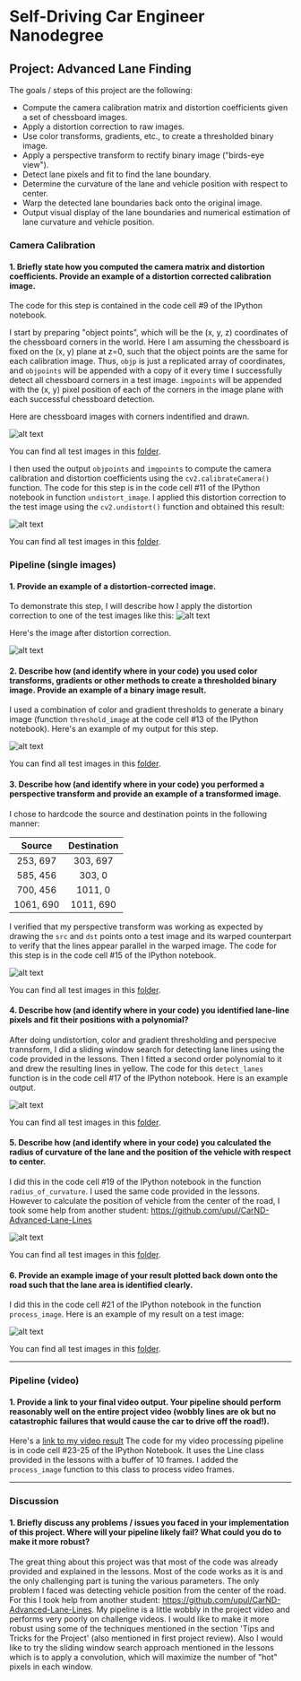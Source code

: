 # Self-Driving Car Engineer Nanodegree
## Project: Advanced Lane Finding

The goals / steps of this project are the following:

* Compute the camera calibration matrix and distortion coefficients given a set of chessboard images.
* Apply a distortion correction to raw images.
* Use color transforms, gradients, etc., to create a thresholded binary image.
* Apply a perspective transform to rectify binary image ("birds-eye view").
* Detect lane pixels and fit to find the lane boundary.
* Determine the curvature of the lane and vehicle position with respect to center.
* Warp the detected lane boundaries back onto the original image.
* Output visual display of the lane boundaries and numerical estimation of lane curvature and vehicle position.

[image1]: ./output_images/chessboard_output.png "Chess Corners"
[image2]: ./output_images/undistort_output.png "Undistorted"
[image3a]: ./test_images/test1.jpg "Test Image"
[image3b]: ./output_images/undistorted/test1.jpg "Undistorted Test Image"
[image4]: ./output_images/binary_output.png "Binary Output"
[image5]: ./output_images/warped_output.png "Road Transformed"
[image6]: ./output_images/fit_lines_output.png "Fit Visual"
[image7]: ./output_images/radius_of_curvature.png "Radius of Curvature"
[image8]: ./output_images/final_output.png "Output"

### Camera Calibration

#### 1. Briefly state how you computed the camera matrix and distortion coefficients. Provide an example of a distortion corrected calibration image.

The code for this step is contained in the code cell #9 of the IPython notebook.

I start by preparing "object points", which will be the (x, y, z) coordinates of the chessboard corners in the world. Here I am assuming the chessboard is fixed on the (x, y) plane at z=0, such that the object points are the same for each calibration image.  Thus, `objp` is just a replicated array of coordinates, and `objpoints` will be appended with a copy of it every time I successfully detect all chessboard corners in a test image.  `imgpoints` will be appended with the (x, y) pixel position of each of the corners in the image plane with each successful chessboard detection.  

Here are chessboard images with corners indentified and drawn.

![alt text][image1]

You can find all test images in this [folder](./output_images/calibrated).

I then used the output `objpoints` and `imgpoints` to compute the camera calibration and distortion coefficients using the `cv2.calibrateCamera()` function. The code for this step is in the code cell #11 of the IPython notebook in function `undistort_image`. I applied this distortion correction to the test image using the `cv2.undistort()` function and obtained this result: 

![alt text][image2]

You can find all test images in this [folder](./output_images/undistorted).

### Pipeline (single images)

#### 1. Provide an example of a distortion-corrected image.
To demonstrate this step, I will describe how I apply the distortion correction to one of the test images like this:
![alt text][image3a]

Here's the image after distortion correction.

![alt text][image3b]

#### 2. Describe how (and identify where in your code) you used color transforms, gradients or other methods to create a thresholded binary image.  Provide an example of a binary image result.
I used a combination of color and gradient thresholds to generate a binary image (function `threshold_image` at the code cell #13 of the IPython notebook).  Here's an example of my output for this step.

![alt text][image4]

You can find all test images in this [folder](./output_images/thresholded).

#### 3. Describe how (and identify where in your code) you performed a perspective transform and provide an example of a transformed image.

I chose to hardcode the source and destination points in the following manner:


| Source        | Destination   | 
|:-------------:|:-------------:| 
| 253, 697      | 303, 697      | 
| 585, 456      | 303, 0        |
| 700, 456      | 1011, 0       |
| 1061, 690     | 1011, 690     |

I verified that my perspective transform was working as expected by drawing the `src` and `dst` points onto a test image and its warped counterpart to verify that the lines appear parallel in the warped image. The code for this step is in the code cell #15 of the IPython notebook.

![alt text][image5]

You can find all test images in this [folder](./output_images/warped).

#### 4. Describe how (and identify where in your code) you identified lane-line pixels and fit their positions with a polynomial?

After doing undistortion, color and gradient thresholding and perspecive trannsform, I did a sliding window search for detecting lane lines using the code provided in the lessons. Then I fitted a second order polynomial to it and drew the resulting lines in yellow. The code for this `detect_lanes` function is in the code cell #17 of the IPython notebook.
Here is an example output.

![alt text][image6]

You can find all test images in this [folder](./output_images/detected_lines).

#### 5. Describe how (and identify where in your code) you calculated the radius of curvature of the lane and the position of the vehicle with respect to center.

I did this in the code cell #19 of the IPython notebook in the function `radius_of_curvature`. I used the same code provided in the lessons. However to calculate the position of vehicle from the center of the road, I took some help from another student: https://github.com/upul/CarND-Advanced-Lane-Lines

![alt text][image7]

You can find all test images in this [folder](./output_images/radius_curvature).

#### 6. Provide an example image of your result plotted back down onto the road such that the lane area is identified clearly.

I did this in the code cell #21 of the IPython notebook in the function `process_image`.  Here is an example of my result on a test image:

![alt text][image8]

You can find all test images in this [folder](./output_images/final_result).

---

### Pipeline (video)

#### 1. Provide a link to your final video output.  Your pipeline should perform reasonably well on the entire project video (wobbly lines are ok but no catastrophic failures that would cause the car to drive off the road!).

Here's a [link to my video result](./output_videos/project_video.mp4)
The code for my video processing pipeline is in code cell #23-25 of the IPython Notebook. It uses the Line class provided in the lessons with a buffer of 10 frames. I added the `process_image` function to this class to process video frames.

---

### Discussion

#### 1. Briefly discuss any problems / issues you faced in your implementation of this project.  Where will your pipeline likely fail?  What could you do to make it more robust?

The great thing about this project was that most of the code was already provided and explained in the lessons. Most of the code works as it is and the only challenging part is tuning the various parameters.
The only problem I faced was detecting vehicle position from the center of the road. For this I took help from another student: https://github.com/upul/CarND-Advanced-Lane-Lines.
My pipeline is a little wobbly in the project video and performs very poorly on challenge videos. I would like to make it more robust using some of the techniques mentioned in the section 'Tips and Tricks for the Project' (also mentioned in first project review). Also I would like to try the sliding window search approach mentioned in the lessons which is to apply a convolution, which will maximize the number of "hot" pixels in each window.
